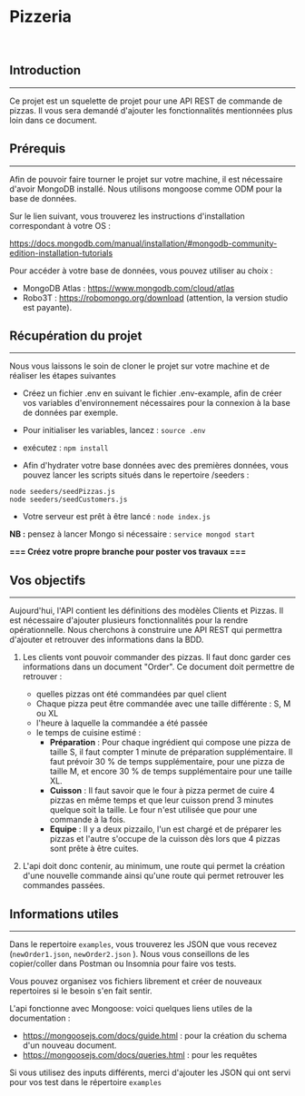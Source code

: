 # Pizzeria
<br />

## Introduction
---

Ce projet est un squelette de projet pour une API REST de commande de pizzas. Il vous sera demandé d'ajouter les fonctionnalités mentionnées plus loin dans ce document.

## Prérequis
---

Afin de pouvoir faire tourner le projet sur votre machine, il est nécessaire d'avoir MongoDB installé. Nous utilisons mongoose comme ODM pour la base de données.

Sur le lien suivant, vous trouverez les instructions d'installation correspondant à votre OS :

https://docs.mongodb.com/manual/installation/#mongodb-community-edition-installation-tutorials

Pour accéder à votre base de données, vous pouvez utiliser au choix :
- MongoDB Atlas : https://www.mongodb.com/cloud/atlas
- Robo3T : https://robomongo.org/download (attention, la version studio est payante).


## Récupération du projet
---

Nous vous laissons le soin de cloner le projet sur votre machine et de réaliser les étapes suivantes

* Créez un fichier .env en suivant le fichier .env-example, afin de créer vos variables d'environnement nécessaires pour la connexion à la base de données par exemple.

* Pour initialiser les variables, lancez : `source .env`

* exécutez : `npm install`

* Afin d'hydrater votre base données avec des premières données, vous pouvez lancer les scripts situés dans le repertoire /seeders  :
```
node seeders/seedPizzas.js
node seeders/seedCustomers.js
```

* Votre serveur est prêt à être lancé : `node index.js`

**NB :** pensez à lancer Mongo si nécessaire : `service mongod start`

**=== Créez votre propre branche pour poster vos travaux ===**

## Vos objectifs
---

Aujourd'hui, l'API contient les définitions des modèles Clients et Pizzas. Il est nécessaire d'ajouter plusieurs fonctionnalités pour la rendre opérationnelle. Nous cherchons à construire une API REST qui permettra d'ajouter et retrouver des informations  dans la BDD.

1. Les clients vont pouvoir commander des pizzas. Il faut donc garder ces informations dans un document "Order". Ce document doit permettre de retrouver :
    * quelles pizzas ont été commandées par quel client
    * Chaque pizza peut être commandée avec une taille différente : S, M ou XL
    * l'heure à laquelle la commandée a été passée
    * le temps de cuisine estimé :
       * **Préparation** : Pour chaque ingrédient qui compose une pizza de taille S, il faut compter 1 minute de préparation supplémentaire. Il faut prévoir 30 % de temps supplémentaire, pour une pizza de taille M, et encore 30 % de temps supplémentaire pour une taille XL.
       * **Cuisson** : Il faut savoir que le four à pizza permet de cuire 4 pizzas en même temps et que leur cuisson prend 3 minutes quelque soit la taille. Le four n'est utilisée que pour une commande à la fois. 
       * **Equipe** : Il y a deux pizzailo, l'un est chargé et de préparer les pizzas et l'autre s'occupe de la cuisson dès lors que 4 pizzas sont prête à être cuites. 

2. L'api doit donc contenir, au minimum, une route qui permet la création d'une nouvelle commande ainsi qu'une route qui permet retrouver les commandes passées.


## Informations utiles
---

Dans le repertoire `examples`, vous trouverez les JSON que vous recevez (`newOrder1.json`, `newOrder2.json` ). Nous vous conseillons de les copier/coller dans Postman ou Insomnia pour faire vos tests.

Vous pouvez organisez vos fichiers librement et créer de nouveaux repertoires si le besoin s'en fait sentir. <br>

L'api fonctionne avec Mongoose: voici quelques liens utiles de la documentation :
* https://mongoosejs.com/docs/guide.html : pour la création du schema d'un nouveau document.
* https://mongoosejs.com/docs/queries.html : pour les requêtes

Si vous utilisez des inputs différents, merci d'ajouter les JSON qui ont servi pour vos test dans le répertoire `examples`


